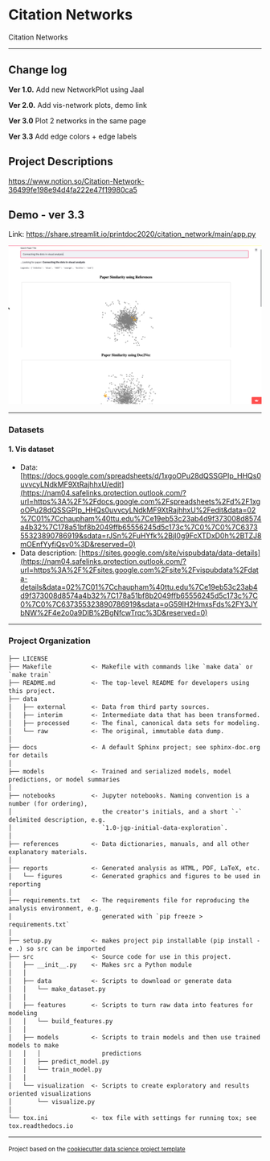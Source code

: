 Citation Networks
==============================

Citation Networks

--------

## Change log
**Ver 1.0.** Add new NetworkPlot using Jaal  

**Ver 2.0.** Add vis-network plots, demo link

**Ver 3.0** Plot 2 networks in the same page

**Ver 3.3** Add edge colors + edge labels

## Project Descriptions
https://www.notion.so/Citation-Network-36499fe198e94d4fa222e47f19980ca5


## Demo - ver 3.3
Link: https://share.streamlit.io/printdoc2020/citation_network/main/app.py




![image](https://github.com/iDataVisualizationLab/C/blob/master/citation_networks/reports/figures/demo_ver3dot0.png)






------------
### Datasets
#### 1. Vis dataset
- Data: [https://docs.google.com/spreadsheets/d/1xgoOPu28dQSSGPIp_HHQs0uvvcyLNdkMF9XtRajhhxU/edit](https://nam04.safelinks.protection.outlook.com/?url=https%3A%2F%2Fdocs.google.com%2Fspreadsheets%2Fd%2F1xgoOPu28dQSSGPIp_HHQs0uvvcyLNdkMF9XtRajhhxU%2Fedit&data=02%7C01%7Cchaupham%40ttu.edu%7Ce19eb53c23ab4d9f373008d8574a4b32%7C178a51bf8b2049ffb65556245d5c173c%7C0%7C0%7C637355323890786919&sdata=rJSn%2FuHYfk%2BjI0g9FcXTDxD0h%2BTZJ8mOEnfYyfiQsv0%3D&reserved=0)
- Data description: [https://sites.google.com/site/vispubdata/data-details](https://nam04.safelinks.protection.outlook.com/?url=https%3A%2F%2Fsites.google.com%2Fsite%2Fvispubdata%2Fdata-details&data=02%7C01%7Cchaupham%40ttu.edu%7Ce19eb53c23ab4d9f373008d8574a4b32%7C178a51bf8b2049ffb65556245d5c173c%7C0%7C0%7C637355323890786919&sdata=oG59IH2HmxsFds%2FY3JYbNW%2F4e2o0a9DlB%2BgNfcwTrqc%3D&reserved=0)

------------
### Project Organization

    ├── LICENSE
    ├── Makefile           <- Makefile with commands like `make data` or `make train`
    ├── README.md          <- The top-level README for developers using this project.
    ├── data
    │   ├── external       <- Data from third party sources.
    │   ├── interim        <- Intermediate data that has been transformed.
    │   ├── processed      <- The final, canonical data sets for modeling.
    │   └── raw            <- The original, immutable data dump.
    │
    ├── docs               <- A default Sphinx project; see sphinx-doc.org for details
    │
    ├── models             <- Trained and serialized models, model predictions, or model summaries
    │
    ├── notebooks          <- Jupyter notebooks. Naming convention is a number (for ordering),
    │                         the creator's initials, and a short `-` delimited description, e.g.
    │                         `1.0-jqp-initial-data-exploration`.
    │
    ├── references         <- Data dictionaries, manuals, and all other explanatory materials.
    │
    ├── reports            <- Generated analysis as HTML, PDF, LaTeX, etc.
    │   └── figures        <- Generated graphics and figures to be used in reporting
    │
    ├── requirements.txt   <- The requirements file for reproducing the analysis environment, e.g.
    │                         generated with `pip freeze > requirements.txt`
    │
    ├── setup.py           <- makes project pip installable (pip install -e .) so src can be imported
    ├── src                <- Source code for use in this project.
    │   ├── __init__.py    <- Makes src a Python module
    │   │
    │   ├── data           <- Scripts to download or generate data
    │   │   └── make_dataset.py
    │   │
    │   ├── features       <- Scripts to turn raw data into features for modeling
    │   │   └── build_features.py
    │   │
    │   ├── models         <- Scripts to train models and then use trained models to make
    │   │   │                 predictions
    │   │   ├── predict_model.py
    │   │   └── train_model.py
    │   │
    │   └── visualization  <- Scripts to create exploratory and results oriented visualizations
    │       └── visualize.py
    │
    └── tox.ini            <- tox file with settings for running tox; see tox.readthedocs.io


--------

<p><small>Project based on the <a target="_blank" href="https://drivendata.github.io/cookiecutter-data-science/">cookiecutter data science project template</a></p>
